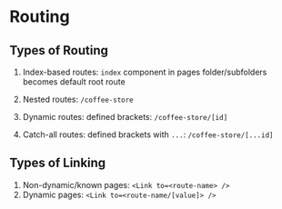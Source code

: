 # Routing

## Types of Routing

1. Index-based routes: `index` component in pages folder/subfolders becomes default root route

2. Nested routes: `/coffee-store`

3. Dynamic routes: defined brackets: `/coffee-store/[id]`

4. Catch-all routes: defined brackets with `...`: `/coffee-store/[...id]`

## Types of Linking

1. Non-dynamic/known pages: `<Link to=<route-name> />`
2. Dynamic pages: `<Link to=<route-name/[value]> />`
